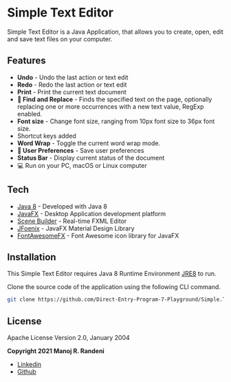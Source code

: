 # Simple Text Editor

Simple Text Editor is a Java Application, that allows you to create, open, edit and save text files on your computer. 

## Features
- **Undo** - Undo the last action or text edit
- **Redo** - Redo the last action or text edit
- **Print** - Print the current text document
- **🔎 Find and Replace** - Finds the specified text on the page, optionally replacing one or more occurrences with a new text value, RegExp enabled.
- **Font size** - Change font size, ranging from 10px font size to 36px font size.
- Shortcut keys added
- **Word Wrap** - Toggle the current word wrap mode.
- **🤩 User Preferences** - Save user preferences  
- **Status Bar** - Display current status of the document
- 💻 Run on your PC, macOS or Linux computer

## Tech
- [Java 8] - Developed with Java 8
- [JavaFX] - Desktop Application development platform
- [Scene Builder] - Real-time FXML Editor
- [JFoenix] - JavaFX Material Design Library
- [FontAwesomeFX] - Font Awesome icon library for JavaFX

## Installation

This Simple Text Editor requires Java 8 Runtime Environment [JRE8](https://www.oracle.com/java/technologies/javase-jre8-downloads.html) to run.

Clone the source code of the application using the following CLI command.
```sh
git clone https://github.com/Direct-Entry-Program-7-Playground/Simple.Text.Editor.git
```

## License
Apache License Version 2.0, January 2004

**Copyright 2021 Manoj R. Randeni**

- [Linkedin]
- [Github]


[dill]: <https://github.com/joemccann/dillinger>
[Java 8]: <https://www.oracle.com/java/technologies/javase/javase-jdk8-downloads.html>
[JavaFX]: <https://openjfx.io/>
[Scene Builder]: <https://gluonhq.com/products/scene-builder/>
[JFoenix]: <http://www.jfoenix.com/>
[Linkedin]: <https://www.linkedin.com/in/manojrandeni/>
[Github]: <https://github.com/ManojRAMR>
[FontAwesomeFX]: <https://bitbucket.org/Jerady/fontawesomefx/src/master/>